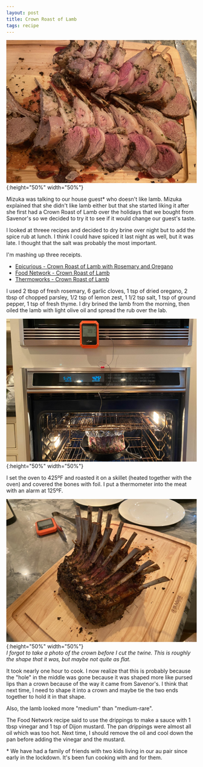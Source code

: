 ```yaml
---
layout: post
title: Crown Roast of Lamb
tags: recipe
---
```

![Carved Crown Roast](/images/carved-roast-crown.jpeg){:height="50%" width="50%"}

Mizuka was talking to our house guest\* who doesn't like lamb. Mizuka explained that she didn't like lamb either but that she started liking it after she first had a Crown Roast of Lamb over the holidays that we bought from Savenor's so we decided to try it to see if it would change our guest's taste.

I looked at threee recipes and decided to dry brine over night but to add the spice rub at lunch. I think I could have spiced it last night as well, but it was late. I thought that the salt was probably the most important.

I'm mashing up three receipts.

- [Epicurious - Crown Roast of Lamb with Rosemary and Oregano](/recipes_md/2020-07-14-Crown-Roast-of-Lamb-with-Rosemary-and-Oregano---Epicurious)
- [Food Network - Crown Roast of Lamb](/recipes_md/2020-07-08-Crown-Roast-of-Lamb---Food-Network)
- [Thermoworks - Crown Roast of Lamb](/recipes_md/2020-07-13-Crown-Roast-of-Lamb---Thermoworks)

I used 2 tbsp of fresh rosemary, 6 garlic cloves, 1 tsp of dried oregano, 2 tbsp of chopped parsley, 1/2 tsp of lemon zest, 1 1/2 tsp salt, 1 tsp of ground pepper, 1 tsp of fresh thyme. I dry brined the lamb from the morning, then oiled the lamb with light olive oil and spread the rub over the lab.

![Crown Roast in Oven](/images/crown-roast-oven.jpg){:height="50%" width="50%"}

I set the oven to 425ºF and roasted it on a skillet (heated together with the oven) and covered the bones with foil. I put a thermometer into the meat with an alarm at 125ºF.

![Crown Roast in Oven](/images/crown-roast-cut.jpeg){:height="50%" width="50%"}
<br>_I forgot to take a photo of the crown before I cut the twine. This is roughly the shape that it was, but maybe not quite as flat._

It took nearly one hour to cook. I now realize that this is probably because the "hole" in the middle was gone because it was shaped more like pursed lips than a crown because of the way it came from Savenor's. I think that next time, I need to shape it into a crown and maybe tie the two ends together to hold it in that shape.

Also, the lamb looked more "medium" than "medium-rare".

The Food Network recipe said to use the drippings to make a sauce with 1 tbsp vinegar and 1 tsp of Dijon mustard. The pan drippings were almost all oil which was too hot. Next time, I should remove the oil and cool down the pan before adding the vinegar and the mustard.

\* We have had a family of friends with two kids living in our au pair since early in the lockdown. It's been fun cooking with and for them.